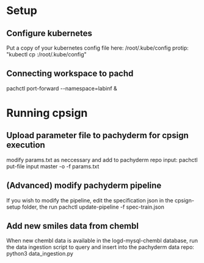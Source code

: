 # Setup

## Configure kubernetes
Put a copy of your kubernetes config file here: /root/.kube/config
protip: "kubectl cp <src> <pod-name>:/root/.kube/config"

## Connecting workspace to pachd
pachctl port-forward --namespace=labinf &

# Running cpsign

## Upload parameter file to pachyderm for cpsign execution
modify params.txt as neccessary and add to pachyderm repo input:
pachctl put-file input master -o -f params.txt

## (Advanced) modify pachyderm pipeline
If you wish to modify the pipeline, edit the specification json in the cpsign-setup folder, the run
pachctl update-pipeline -f spec-train.json

## Add new smiles data from chembl
When new chembl data is available in the logd-mysql-chembl database, run the data ingestion script to query and insert into the pachyderm data repo:
python3 data_ingestion.py
